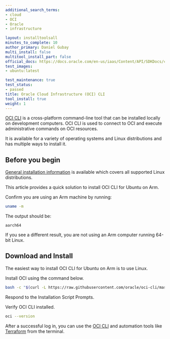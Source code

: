 ```yaml
---
additional_search_terms:
- cloud
- OCI
- Oracle 
- infrastructure

layout: installtoolsall
minutes_to_complete: 10
author_primary: Daniel Gubay
multi_install: false
multitool_install_part: false
official_docs: https://docs.oracle.com/en-us/iaas/Content/API/SDKDocs/cliinstall.htm
test_images:
- ubuntu:latest

test_maintenance: true
test_status:
- passed
title: Oracle Cloud Infrastructure (OCI) CLI
tool_install: true
weight: 1
---
```


[OCI CLI](https://docs.oracle.com/en-us/iaas/Content/API/SDKDocs/cliinstall.htm) is a cross-platform command-line tool that can be installed locally on development computers. OCI CLI is used to connect to OCI and execute administrative commands on OCI resources. 

It is available for a variety of operating systems and Linux distributions and has multiple ways to install it. 

## Before you begin

[General installation information](https://docs.oracle.com/en-us/iaas/Content/API/SDKDocs/cliinstall.htm#InstallingCLI__linux_and_unix) is available which covers all supported Linux distributions. 
 

This article provides a quick solution to install OCI CLI for Ubuntu on Arm.

Confirm you are using an Arm machine by running:

```bash
uname -m
```

The output should be:

```output
aarch64
```

If you see a different result, you are not using an Arm computer running 64-bit Linux.

## Download and Install

The easiest way to install OCI CLI for Ubuntu on Arm is to use Linux. 

Install OCI using the command below. 

```bash { target="ubuntu:latest" }
bash -c "$(curl -L https://raw.githubusercontent.com/oracle/oci-cli/master/scripts/install/install.sh)"
```

Respond to the Installation Script Prompts.



Verify OCI CLI installed. 

```bash { target="ubuntu:latest" }
oci --version
```

After a successful log in, you can use the [OCI CLI](../oci-cli) and automation tools like [Terraform](../terraform) from the terminal.